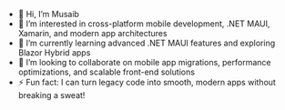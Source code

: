 - 👋 Hi, I’m Musaib
- 👀 I’m interested in cross-platform mobile development, .NET MAUI, Xamarin, and modern app architectures  
- 🌱 I’m currently learning advanced .NET MAUI features and exploring Blazor Hybrid apps  
- 💞️ I’m looking to collaborate on mobile app migrations, performance optimizations, and scalable front-end solutions   
- ⚡ Fun fact: I can turn legacy code into smooth, modern apps without breaking a sweat!


<!---
Musaib1803/Musaib1803 is a ✨ special ✨ repository because its `README.md` (this file) appears on your GitHub profile.
You can click the Preview link to take a look at your changes.
--->
